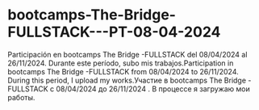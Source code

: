 # bootcamps-The-Bridge-FULLSTACK---PT-08-04-2024
Participación en bootcamps The Bridge -FULLSTACK del 08/04/2024 al 26/11/2024. Durante este período, subo mis trabajos.Participation in bootcamps The Bridge -FULLSTACK from 08/04/2024 to 26/11/2024. During this period, I upload my works.Участие в bootcamps The Bridge -FULLSTACK  с 08/04/2024 до 26/11/2024 . В процессе я загружаю мои работы.
